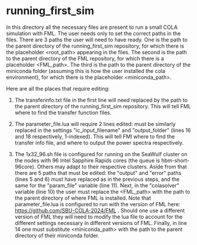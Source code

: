 # running_first_sim

In this directory all the necessary files are present to run a small COLA simulation with FML. The user needs only to set the correct paths in the files. There are 3 paths the user will need to have ready. One is the path to the parent directory of the running_first_sim repository, for which there is the placeholder <root_path> appearing in the files. The second is the path to the parent directory of the FML repository, for which there is a placeholder <FML_path>. The third is the path to the parent directory of the miniconda folder (assuming this is how the user installed the cola environment), for which there is the placeholder <miniconda_path>.

Here are all the places that require editing:

1. The transferinfo.txt file in the first line will need <root> replaced by the path to the parent directory of the running_first_sim repository. This will tell FML where to find the transfer function files.

2. The parameter_file.lua will require 2 lines edited: <root> must be similarly replaced in the settings "ic_input_filename" and "output_folder" (lines 16 and 18 respectively, 1-indexed). This will tell FMl where to find the transfer info file, and where to output the power spectra respectively.

3. The 1x32_96.sh file is configured for running on the SeaWulf cluster on the nodes with 96 Intel Sapphire Rapids cores (the queue is hbm-short-96core). Others may adapt to their respective clusters. Aside from that there are 5 paths that must be edited: the "output" and "error" paths (lines 5 and 6) must have <root> replaced as in the previous steps, and the same for the "param_file" variable (line 11). Next, in the "colasolver" variable (line 10) the user must replace the <FML_path> with the path to the parent directory of where FML is installed. Note that parameter_file.lua is configured to run with the version of FML here: https://github.com/SBU-COLA-2024/FML . Should one use a different version of FML they will need to modify the lua file to account for the different settings necessary in different versions of FML. Finally, in line 14 one must substitute <miniconda_path> with the path to the parent directory of their miniconda folder.